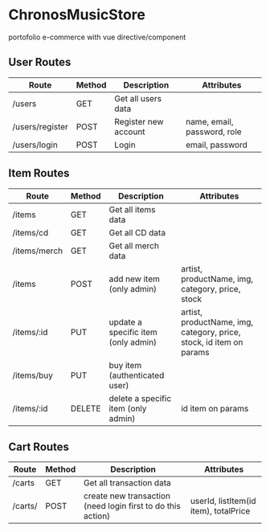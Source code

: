 # ChronosMusicStore

portofolio e-commerce with vue directive/component

## User Routes

| Route           | Method | Description          | Attributes                  |
| --------------- | ------ | -------------------- | --------------------------- |
| /users          | GET    | Get all users data   |                             |
| /users/register | POST   | Register new account | name, email, password, role |
| /users/login    | POST   | Login                | email, password             |

## Item Routes

| Route        | Method | Description                         | Attributes                                                          |
| ------------ | ------ | ----------------------------------- | ------------------------------------------------------------------- |
| /items       | GET    | Get all items data                  |                                                                     |
| /items/cd    | GET    | Get all CD data                     |                                                                     |
| /items/merch | GET    | Get all merch data                  |                                                                     |
| /items       | POST   | add new item (only admin)           | artist, productName, img, category, price, stock                    |
| /items/:id   | PUT    | update a specific item (only admin) | artist, productName, img, category, price, stock, id item on params |
| /items/buy   | PUT    | buy item (authenticated user)       |                                                                     |
| /items/:id   | DELETE | delete a specific item (only admin) | id item on params                                                   |

## Cart Routes

| Route   | Method | Description                                                 | Attributes                            |
| ------- | ------ | ----------------------------------------------------------- | ------------------------------------- |
| /carts  | GET    | Get all transaction data                                    |                                       |
| /carts/ | POST   | create new transaction (need login first to do this action) | userId, listItem(id item), totalPrice |
